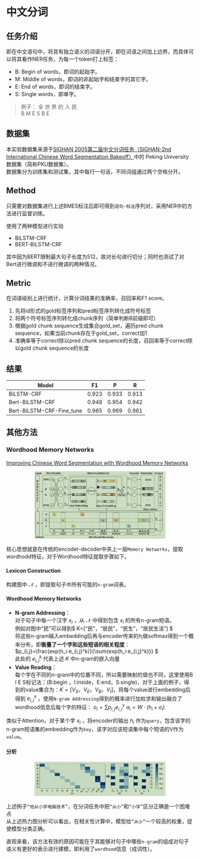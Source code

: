 # 中文分词

## 任务介绍   

即在中文语句中，将具有独立语义的词语分开，即在词语之间加上边界。而具体可以将其看作NER任务，为每一个token打上标签：
- B: Begin of words，即词的起始字。
- M: Middle of words，即词的非起始字和结束字的其它字。
- E: End of words，即词的结束字。
- S: Single words，即单字。
> 例子：
全 世 界 的 人 民    
B  M  E  S  B  E   


## 数据集   

本实验数据集来源于[SIGHAN 2005第二届中文分词任务（SIGHAN-2nd International Chinese Word Segmentation Bakeoff）](https://aclanthology.org/I05-3017.pdf)中的 Peking University 数据集（简称PKU数据集）。     
数据集分为训练集和测试集，其中每行一句话，不同词组通过两个空格分开。

## Method   

只需要对数据集进行上述BMES标注后即可得到`语句-标注`序列对，采用NER中的方法进行监督训练。

使用了两种模型进行实验
- BiLSTM-CRF  
- BERT-BiLSTM-CRF

其中因为BERT限制最大句子长度为512，故对长句进行切分；同时也测试了对Bert进行微调和不进行微调的两种情况。

## Metric   

在词语级别上进行统计，计算分词结果的准确率，召回率和F1 score。
1. 先将id形式的gold标签序列和pred标签序列转化成符号标签
2. 将两个符号标签序列转化成chunk序列（简单判断B前缀即可）
3. 根据gold chunk sequence生成集合gold_set，遍历pred chunk sequence，如果当前chunk存在于gold_set，correct加1
4. 准确率等于correct除以pred chunk sequence的长度，召回率等于correct除以gold chunk sequence的长度

## 结果

|Model|F1|P|R|
|-|-|-|-|
|BiLSTM-CRF|0.923|0.933|0.913|
|Bert-BiLSTM-CRF|0.948|0.954|0.942|
|Bert-BiLSTM-CRF-Fine_tune|0.965|0.969|0.961|

## 其他方法  

### Wordhood Memory Networks  

[Improving Chinese Word Segmentation with Wordhood Memory Networks](https://aclanthology.org/2020.acl-main.734/)

<div align="center">
<img src=./note_figures/wordhood_memory.png width=70% />
</div>

核心思想就是在传统的encoder-decoder中夹上一层`Memory Networks`，提取wordhodd特征，对于Wordhood特征提取步骤如下。

#### Lexicon Construction  
 
构建图中 $\mathcal{N}$ ，即提取句子中所有可能的`n-gram`词表。  

#### Wordhood Memory Networks 

- **N-gram Addressing**：   
  对于句子中每一个汉字 $x_i$ ，从 $\mathcal{N}$ 中得到包含 $x_i$ 的所有n-gram短语。   
  例如对图中“民”可以得到$ K=[“民”，“居民”，“民生”，“居民生活”] $   
  将这些n-gram输入embedding后再与encoder传来的$h_i$做softmax得到一个概率分布，即**衡量了一个字和这些短语的相关程度**：    
  $p_{i,j}=\frac{exp(h_i·e_{i,j}^k)}{\sum{exp(h_i·e_{i,j}^k)}} $   
  此处的 $e_{i,j}^k$ 代表上述 $K$ 中n-gram的嵌入向量   
- **Value Reading**：      
  每个字在不同的n-gram中的位置不同，所以需要映射的值也不同，这里使用B I E S标记法：(B:begin ，I:inside，E:end，S:single)，对于上面的例子，得到的value集合为：$K=[V_S，V_E，V_B，V_I]$，将每个value进行embedding后得到 $e_{i,j}^v$ ，使用`N-gram Addressing`得到的概率进行加权求和输出融合了wordhood信息后每个字的特征：
  $o_i=\sum p_{i,j}e_{i,j}^v$
  $a_i=W·(h_i+o_i)$

类似于Attention，对于某个字 $x_i$ ，将encoder的输出 $h_i$ 作为`query`，包含该字的n-gram短语集的embedding作为`key`，该字对应该短语集中每个短语的V作为`value`。
#### 分析     

<div align="center">
<img src=./note_figures/heatmap.png width=70% />
</div>

上述例子`“他从小学电脑技术”`，在分词任务中把`“从小”`和`“小学”`区分正确是一个困难点     
从上述热力图分析可以看出，在相关性计算中，模型给`“从小”`一个较高的权重，促使模型分类正确。   

直观来看，该方法有效的原因可能在于其能够对句子中哪些`n-gram`的组成对句子语义有更好的表示进行建模，即利用了`wordhood`信息（成词性）。    


